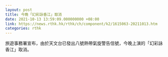 ```yaml
---
layout: post
title: 今晚「幻彩詠香江」取消
date: 2021-10-13 13:59:09.000000000 +08:00
link: https://news.rthk.hk/rthk/ch/component/k2/1615063-20211013.htm
categories: rthk
---
```


旅遊事務署宣布，由於天文台已發出八號熱帶氣旋警告信號，今晚上演的「幻彩詠香江」取消。
